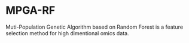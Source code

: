 # MPGA-RF
Muti-Population Genetic Algorithm based on Random Forest is a feature selection method for high dimentional omics data. 
